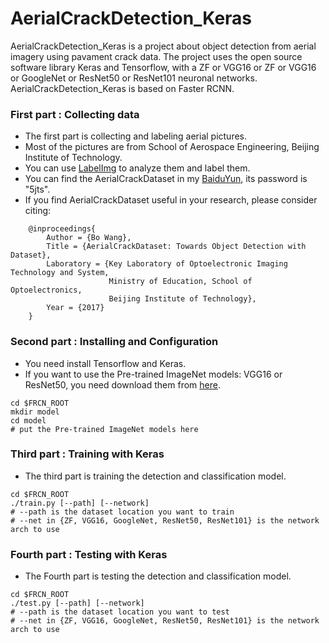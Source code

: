 # AerialCrackDetection_Keras
AerialCrackDetection_Keras is a project about object detection from aerial imagery using pavament crack data. The project uses the open source software library Keras and Tensorflow, with a ZF or VGG16 or ZF or VGG16 or GoogleNet or ResNet50 or ResNet101 neuronal networks. AerialCrackDetection_Keras is based on Faster RCNN.

### First part : Collecting data

 - The first part is collecting and labeling aerial pictures. 
 - Most of the pictures are from School of Aerospace Engineering, Beijing Institute of Technology. 
 - You can use [LabelImg](https://github.com/tzutalin/labelImg) to analyze them and label them. 
 - You can find the AerialCrackDataset in my [BaiduYun](https://pan.baidu.com/s/1c22Cf0s), its password is "5jts".
 - If you find AerialCrackDataset useful in your research, please consider citing:
```
    @inproceedings{
        Author = {Bo Wang},
        Title = {AerialCrackDataset: Towards Object Detection with Dataset},
        Laboratory = {Key Laboratory of Optoelectronic Imaging Technology and System, 
                      Ministry of Education, School of Optoelectronics, 
                      Beijing Institute of Technology},
        Year = {2017}
    }
```

### Second part : Installing and Configuration

 - You need install Tensorflow and Keras. 
 - If you want to use the Pre-trained ImageNet models: VGG16 or ResNet50, you need download them from [here](https://github.com/fchollet/deep-learning-models/releases).
```
cd $FRCN_ROOT
mkdir model
cd model
# put the Pre-trained ImageNet models here
```

### Third part : Training with Keras

 - The third part is training the detection and classification model.
```
cd $FRCN_ROOT
./train.py [--path] [--network]
# --path is the dataset location you want to train
# --net in {ZF, VGG16, GoogleNet, ResNet50, ResNet101} is the network arch to use
```

### Fourth part : Testing with Keras

 - The Fourth part is testing the detection and classification model.
```
cd $FRCN_ROOT
./test.py [--path] [--network]
# --path is the dataset location you want to test
# --net in {ZF, VGG16, GoogleNet, ResNet50, ResNet101} is the network arch to use
```
